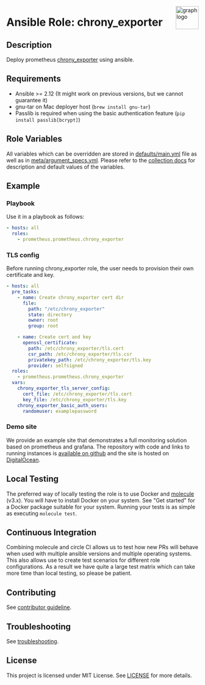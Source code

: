<p><img src="https://www.circonus.com/wp-content/uploads/2015/03/sol-icon-itOps.png" alt="graph logo" title="graph" align="right" height="60" /></p>

# Ansible Role: chrony_exporter

## Description

Deploy prometheus [chrony_exporter](https://github.com/superq/chrony_exporter) using ansible.

## Requirements

- Ansible >= 2.12 (It might work on previous versions, but we cannot guarantee it)
- gnu-tar on Mac deployer host (`brew install gnu-tar`)
- Passlib is required when using the basic authentication feature (`pip install passlib[bcrypt]`)

## Role Variables

All variables which can be overridden are stored in [defaults/main.yml](defaults/main.yml) file as well as in [meta/argument_specs.yml](meta/argument_specs.yml).
Please refer to the [collection docs](https://prometheus-community.github.io/ansible/branch/main/chrony_exporter_role.html) for description and default values of the variables.

## Example

### Playbook

Use it in a playbook as follows:
```yaml
- hosts: all
  roles:
    - prometheus.prometheus.chrony_exporter
```

### TLS config

Before running chrony_exporter role, the user needs to provision their own certificate and key.
```yaml
- hosts: all
  pre_tasks:
    - name: Create chrony_exporter cert dir
      file:
        path: "/etc/chrony_exporter"
        state: directory
        owner: root
        group: root

    - name: Create cert and key
      openssl_certificate:
        path: /etc/chrony_exporter/tls.cert
        csr_path: /etc/chrony_exporter/tls.csr
        privatekey_path: /etc/chrony_exporter/tls.key
        provider: selfsigned
  roles:
    - prometheus.prometheus.chrony_exporter
  vars:
    chrony_exporter_tls_server_config:
      cert_file: /etc/chrony_exporter/tls.cert
      key_file: /etc/chrony_exporter/tls.key
    chrony_exporter_basic_auth_users:
      randomuser: examplepassword
```


### Demo site

We provide an example site that demonstrates a full monitoring solution based on prometheus and grafana. The repository with code and links to running instances is [available on github](https://github.com/superq/demo-site) and the site is hosted on [DigitalOcean](https://digitalocean.com).

## Local Testing

The preferred way of locally testing the role is to use Docker and [molecule](https://github.com/ansible-community/molecule) (v3.x). You will have to install Docker on your system. See "Get started" for a Docker package suitable for your system. Running your tests is as simple as executing `molecule test`.

## Continuous Integration

Combining molecule and circle CI allows us to test how new PRs will behave when used with multiple ansible versions and multiple operating systems. This also allows use to create test scenarios for different role configurations. As a result we have quite a large test matrix which can take more time than local testing, so please be patient.

## Contributing

See [contributor guideline](CONTRIBUTING.md).

## Troubleshooting

See [troubleshooting](TROUBLESHOOTING.md).

## License

This project is licensed under MIT License. See [LICENSE](/LICENSE) for more details.
